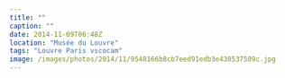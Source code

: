 ```yaml
---
title: ""
caption: ""
date: 2014-11-09T06:48Z
location: "Musée du Louvre"
tags: "Louvre Paris vscocam"
image: /images/photos/2014/11/9548166b8cb7eed91edb3e430537509c.jpg
---
```

